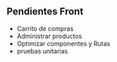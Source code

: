 ## Pendientes Front

* Carrito de compras
* Administrar productos
* Optimizar componentes y Rutas
* pruebas unitarias

